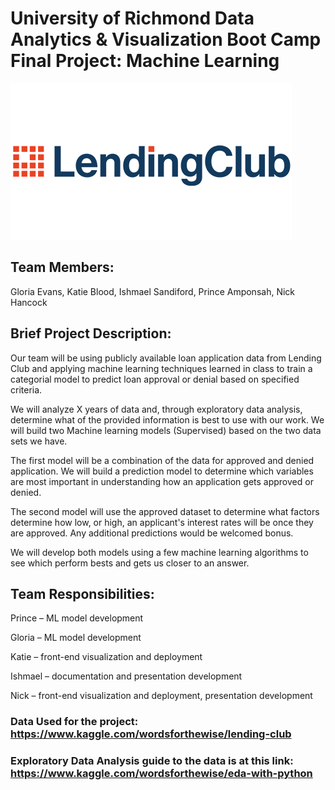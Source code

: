 # University of Richmond Data Analytics & Visualization Boot Camp Final Project: Machine Learning

<img src="LendingClubLogo.png" >

## Team Members: 

Gloria Evans, Katie Blood, Ishmael Sandiford, Prince Amponsah, Nick Hancock

## Brief Project Description: 

Our team will be using publicly available loan application data from Lending Club and applying machine learning techniques learned in class to train a categorial model to predict loan approval or denial based on specified criteria.

We will analyze X years of data and, through exploratory data analysis, determine what of the provided information is best to use with our work. We will build two Machine learning models (Supervised) based on the two data sets we have.

The first model will be a combination of the data for approved and denied application. We will build a prediction model to determine which variables are most important in understanding how an application gets approved or denied.

The second model will use the approved dataset to determine what factors determine how low, or high, an applicant's interest rates will be once they are approved. Any additional predictions would be welcomed bonus.

We will develop both models using a few machine learning algorithms to see which perform bests and gets us closer to an answer.

## Team Responsibilities:

Prince – ML model development

Gloria – ML model development

Katie – front-end visualization and deployment

Ishmael – documentation and presentation development

Nick – front-end visualization and deployment, presentation development


### Data Used for the project: https://www.kaggle.com/wordsforthewise/lending-club

### Exploratory Data Analysis guide to the data is at this link: https://www.kaggle.com/wordsforthewise/eda-with-python
